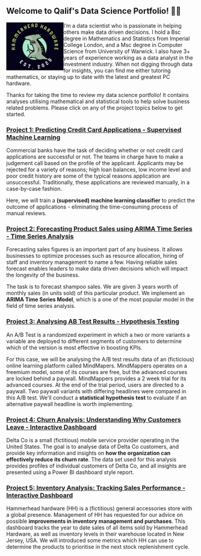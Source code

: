 ## Welcome to Qalif's Data Science Portfolio! 👋🏽
<img align="left" src="https://github.com/Qalif-R/Qalif_Data_Science_Portfolio/blob/main/hh.png?raw=true">
I’m a data scientist who is passionate in helping others make data driven decisions. I hold a Bsc degree in Mathematics and Statistics from Imperial College London, and  a Msc degree in Computer Science from University of Warwick. I also have 3+ years of experience working as a data analyst in the investment industry. When not digging through data for insights, you can find me either tutoring mathematics, or staying up to date with the latest and greatest PC hardware.

Thanks for taking the time to review my data science portfolio! It contains analyses utilising mathematical and statistical tools to help solve business related problems. Please click on any of the project topics below to get started.

### [Project 1: Predicting Credit Card Applications - Supervised Machine Learning](https://github.com/Qalif-R/Predicting_Credit_Card_Applications)
Commercial banks have the task of deciding whether or not credit card applications are successful or not. The teams in charge have to make a judgement call based on the profile of the applicant. Applicants may be rejected for a variety of reasons; high loan balances, low income level and poor credit history are some of the typical reasons application are unsuccessful. Traditionally, these applications are reviewed manually, in a case-by-case fashion. 

Here, we will train a **(supervised) machine learning classifier** to predict the outcome of applications - eliminating the time-consuming process of manual reviews.

### [Project 2: Forecasting Product Sales using ARIMA Time Series - Time Series Analysis](https://github.com/Qalif-R/ARIMA_Time_Series_Analysis)
Forecasting sales figures is an important part of any business. It allows businesses to optimize processes such as resource allocation, hiring of staff and inventory management to name a few. Having reliable sales forecast enables leaders to make data driven decisions which will impact the longevity of the business.

The task is to forecast shampoo sales. We are given 3 years worth of monthly sales (in units sold) of this particular product. We implement an **ARIMA Time Series Model**, which is a one of the most popular model in the field of time series analysis.

### [Project 3: Analysing AB Test Results - Hypothesis Testing](https://github.com/Qalif-R/AB_Test_Analysis)

An A/B Test is a randomized experiment in which a two or more variants a variable are deployed to different segments of customers to determine which of the version is most effective in boosting KPIs. 

For this case, we will be analysing the A/B test results data of an (ficticious) online learning platform called MindMapers. MindMappers operates on a freemium model, some of its courses are free, but the advanced courses are locked behind a paywall. MindMappers provides a 2 week trial for its advanced courses. At the end of the trial period, users are directed to a paywall. Two paywall variants with differing headlines were compared in this A/B test. We'll conduct a **statistical hypothesis test** to evaluate if an alternative paywall headline is worth implementing.

### [Project 4: Churn Analysis: Understanding Why Customers Leave - Interactive Dashboard](https://github.com/Qalif-R/Churn-Analysis)
Delta Co is a small (fictitious) mobile service provider operating in the United States.
The goal is to analyse data of Delta Co customers, and provide key information and insights on **how the organization can effectively reduce its churn rate**.
The data set used for this analysis provides profiles of  individual customers of Delta Co, and all insights are presented using a Power BI dashboard style report.

### [Project 5: Inventory Analysis: Tracking Sales Performance - Interactive Dashboard](https://github.com/Qalif-R/Inventory_Analysis)
Hammerhead hardware (HH) is a (fictitious) general accessories store with a global presence. Management of HH has requested for our advice on possible **improvements in inventory management and purchases**.
This dashboard tracks the year to date sales of all items sold by Hammerhead Hardware, as well as inventory levels in their warehouse located in New Jersey, USA. We will introduced some metrics which HH can use to determine the products to prioritise in the next stock replenishment cycle.
